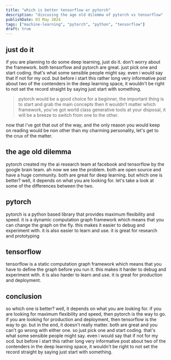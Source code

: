 ```yaml
---
title: "which is better tensorflow or pytorch"
description: "discusing the age old dilemma of pytorch vs tensorflow"
publishDate: 03 May 2024
tags: ["machine-learning", "pytorch", "python", "tensorflow"]
draft: true
---
```


## just do it

if you are planning to do some deep learning, just do it. don't worry about the framework. both tensorflow and pytorch are great. just pick one and start coding. that's what some sensible people might say. even i would say that if not for my ocd. but before i start this rather long very informative post about two of the contenders in the deep learning space, it wouldn't be right to not set the record straight by saying just start with something.

> pytorch would be a good choice for a beginner, the important thing is to start and grab the main concepts then it wouldn't matter which framework, you've got world class generative tools at your disposal, it will be a breeze to switch from one to the other.

now that i've got that out of the way, and the only reason you would keep on reading would be non other than my charming personality, let's get to the crux of the matter.

## the age old dilemma

pytorch created my the ai research team at facebook and tensorflow by the google brain team. ah now we see the problem. both are open source and have a huge community. both are great for deep learning. but which one is better? well, it depends on what you are looking for. let's take a look at some of the differences between the two.

## pytorch

pytorch is a python based library that provides maximum flexibility and speed. it is a dynamic computation graph framework which means that you can change the graph on the fly. this makes it easier to debug and experiment with. it is also easier to learn and use. it is great for research and prototyping

## tensorflow

tensorflow is a static computation graph framework which means that you have to define the graph before you run it. this makes it harder to debug and experiment with. it is also harder to learn and use. it is great for production and deployment.

## conclusion

so which one is better? well, it depends on what you are looking for. if you are looking for maximum flexibility and speed, then pytorch is the way to go. if you are looking for production and deployment, then tensorflow is the way to go. but in the end, it doesn't really matter. both are great and you can't go wrong with either one. so just pick one and start coding. that's what some sensible people might say. even i would say that if not for my ocd. but before i start this rather long very informative post about two of the contenders in the deep learning space, it wouldn't be right to not set the record straight by saying just start with something.
